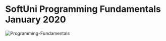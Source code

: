 # SoftUni Programming Fundamentals January 2020

![Programming-Fundamentals](https://github.com/PPetkov2000/Programming-Fundamentals/blob/main/JS%20Fundamentals%20-%20January%202020%20-%20Certificate%20(1).jpeg)
